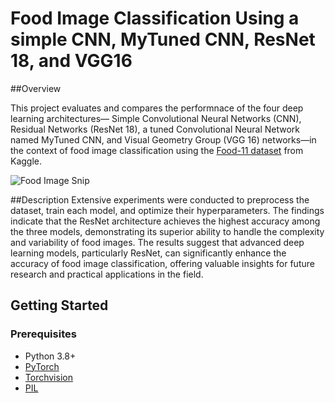 # Food Image Classification Using a simple CNN, MyTuned CNN, ResNet 18, and VGG16

##Overview

This project evaluates and compares the performnace of the four deep learning architectures— Simple Convolutional Neural Networks (CNN), Residual Networks (ResNet 18), a tuned Convolutional Neural Network named MyTuned CNN, and Visual Geometry Group (VGG 16) networks—in the context of food image classification using the [Food-11 dataset](https://www.kaggle.com/datasets/vermaavi/food11) from Kaggle.


![Food Image Snip](https://github.com/Chivans31/Image-Classification-using-Deep-Learning/assets/109700556/d08ccfea-652f-4cf2-a1b3-47e2945141b4)

##Description
Extensive experiments were conducted to preprocess the dataset, train each model, and optimize their hyperparameters. The findings indicate that the ResNet architecture achieves the highest accuracy among the three models, demonstrating its superior ability to handle the complexity and variability of food images. The results suggest that advanced deep learning models, particularly ResNet, can significantly enhance the accuracy of food image classification, offering valuable insights for future research and practical applications in the field.

## Getting Started

### Prerequisites
- Python 3.8+
- [PyTorch](https://pytorch.org/)
- [Torchvision](https://pytorch.org/vision/stable/index.html)
- [PIL](https://pillow.readthedocs.io/en/stable/)
